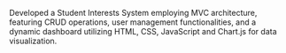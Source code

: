 Developed a Student Interests System employing MVC architecture, featuring CRUD operations, user management 
functionalities, and a dynamic dashboard utilizing HTML, CSS, JavaScript and Chart.js for data visualization.
